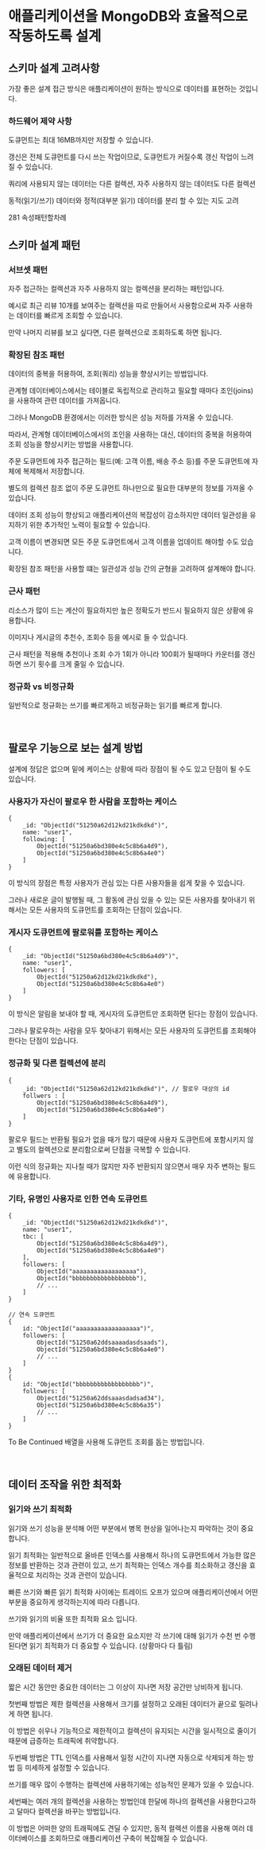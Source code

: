 # 애플리케이션을 MongoDB와 효율적으로 작동하도록 설계

## 스키마 설계 고려사항

가장 좋은 설계 접근 방식은 애플리케이션이 원하는 방식으로 데이터를 표현하는 것입니다.

### 하드웨어 제약 사항
 
도큐먼트는 최대 16MB까지만 저장할 수 있습니다.

갱신은 전체 도큐먼트를 다시 쓰는 작업이므로, 도큐먼트가 커질수록 갱신 작업이 느려질 수 있습니다.


쿼리에 사용되지 않는 데이터는 다른 컬렉션, 자주 사용하지 않는 데이터도 다른 컬렉션

동적(읽기/쓰기) 데이터와 정적(대부분 읽기) 데이터를 분리 할 수 있는 지도 고려

281 속성패턴할차례

## 스키마 설계 패턴

### 서브셋 패턴

자주 접근하는 컬렉션과 자주 사용하지 않는 컬렉션을 분리하는 패턴입니다.

예시로 최근 리뷰 10개를 보여주는 컬렉션을 따로 만들어서 사용함으로써 자주 사용하는 데이터를 빠르게 조회할 수 있습니다.

만약 나머지 리뷰를 보고 싶다면, 다른 컬렉션으로 조회하도록 하면 됩니다.

### 확장된 참조 패턴

데이터의 중복을 허용하여, 조회(쿼리) 성능을 향상시키는 방법입니다.

관계형 데이터베이스에서는 테이블로 독립적으로 관리하고 필요할 때마다 조인(joins)을 사용하여 관련 데이터를 가져옵니다.

그러나 MongoDB 환경에서는 이러한 방식은 성능 저하를 가져올 수 있습니다.

따라서, 관계형 데이터베이스에서의 조인을 사용하는 대신, 데이터의 중복을 허용하여 조회 성능을 향상시키는 방법을 사용합니다.

주문 도큐먼트에 자주 접근하는 필드(예: 고객 이름, 배송 주소 등)를 주문 도큐먼트에 자체에 복제해서 저장합니다.

별도의 컬렉션 참조 없이 주문 도큐먼트 하나만으로 필요한 대부분의 정보를 가져올 수 있습니다.

데이터 조회 성능이 향상되고 애플리케이션의 복잡성이 감소하지만 데이터 일관성을 유지하기 위한 추가적인 노력이 필요할 수 있습니다.

고객 이름이 변경되면 모든 주문 도큐먼트에서 고객 이름을 업데이트 해야할 수도 있습니다. 

확장된 참조 패턴을 사용할 떄는 일관성과 성능 간의 균형을 고려하여 설계해야 합니다.

### 근사 패턴

리소스가 많이 드는 계산이 필요하지만 높은 정확도가 반드시 필요하지 않은 상황에 유용합니다.

이미지나 게시글의 추천수, 조회수 등을 예시로 들 수 있습니다.

근사 패턴을 적용해 추천이나 조회 수가 1회가 아니라 100회가 될때마다 카운터를 갱신하면 쓰기 횟수를 크게 줄일 수 있습니다.

### 정규화 vs 비정규화

일반적으로 정규화는 쓰기를 빠르게하고 비정규화는 읽기를 빠르게 합니다.

<br>

## 팔로우 기능으로 보는 설계 방법

설계에 정답은 없으며 밑에 케이스는 상황에 따라 장점이 될 수도 있고 단점이 될 수도 있습니다.

### 사용자가 자신이 팔로우 한 사람을 포함하는 케이스

```
{
    _id: "ObjectId("51250a62d12kd21kdkdkd")",
    name: "user1",
    following: [
        ObjectId("51250a6bd380e4c5c8b6a4d9"),
        ObjectId("51250a6bd380e4c5c8b6a4e0")
    ]
}
```

이 방식의 장점은 특정 사용자가 관심 있는 다른 사용자들을 쉽게 찾을 수 있습니다.

그러나 새로운 글이 발행될 때, 그 활동에 관심 있을 수 있는 모든 사용자를 찾아내기 위해서는 모든 사용자의 도큐먼트를 조회하는 단점이 있습니다.

### 게시자 도큐먼트에 팔로워를 포함하는 케이스

```
{
    _id: "ObjectId("51250a6bd380e4c5c8b6a4d9")",
    name: "user1",
    followers: [
        ObjectId("51250a62d12kd21kdkdkd"),
        ObjectId("51250a6bd380e4c5c8b6a4e0")
    ]
}
```

이 방식은 알림을 보내야 할 때, 게시자의 도큐먼트만 조회하면 된다는 장점이 있습니다.

그러나 팔로우하는 사람을 모두 찾아내기 위해서는 모든 사용자의 도큐먼트를 조회해야 한다는 단점이 있습니다.

### 정규화 및 다른 컬렉션에 분리

```
{
    _id: "ObjectId("51250a62d12kd21kdkdkd")", // 팔로우 대상의 id
    follwers : [
        ObjectId("51250a6bd380e4c5c8b6a4d9"),
        ObjectId("51250a6bd380e4c5c8b6a4e0")
    ]
}
```

팔로우 필드는 반환될 필요가 없을 때가 많기 때문에 사용자 도큐먼트에 포함시키지 않고 별도의 컬렉션으로 분리함으로써 단점을 극복할 수 있습니다.

이런 식의 정규화는 지나칠 때가 많지만 자주 반환되지 않으면서 매우 자주 변하는 필드에 유용합니다.

### 기타, 유명인 사용자로 인한 연속 도큐먼트

```
{
    _id: "ObjectId("51250a62d12kd21kdkdkd")",
    name: "user1",
    tbc: [ 
        ObjectId("51250a6bd380e4c5c8b6a4d9"),
        ObjectId("51250a6bd380e4c5c8b6a4e0")
    ],
    followers: [
        ObjectId("aaaaaaaaaaaaaaaaaa"),
        ObjectId("bbbbbbbbbbbbbbbbbb"),
        // ... 
    ]
}

// 연속 도큐먼트
{
    id: "ObjectId("aaaaaaaaaaaaaaaaaa")",
    followers: [
        ObjectId("51250a62ddsaaaadasdsaads"),
        ObjectId("51250a6bd380e4c5c8b6a4e0")
        // ...
    ]
}
{
    id: "ObjectId("bbbbbbbbbbbbbbbbbb")",
    followers: [
        ObjectId("51250a62ddsaaasdadsad34"),
        ObjectId("51250a6bd380e4c5c8b6a35")
        // ...
    ]
}
```

To Be Continued 배열을 사용해 도큐먼트 조회를 돕는 방법입니다.

<br>

## 데이터 조작을 위한 최적화

### 읽기와 쓰기 최적화

읽기와 쓰기 성능을 분석해 어떤 부분에서 병목 현상을 일어나는지 파악하는 것이 중요합니다.

읽기 최적화는 일반적으로 올바른 인덱스를 사용해서 하나의 도큐먼트에서 가능한 많은 정보를 반환하는 것과 관련이 있고,
쓰기 최적화는 인덱스 개수를 최소화하고 갱신을 효율적으로 처리하는 것과 관련이 있습니다.

빠른 쓰기와 빠른 읽기 최적화 사이에는 트레이드 오프가 있으며 애플리케이션에서 어떤 부분을 중요하게 생각하는지에 따라 다릅니다.

쓰기와 읽기의 비율 또한 최적화 요소 입니다. 

만약 애플리케이션에서 쓰기가 더 중요한 요소지만 각 쓰기에 대해 읽기가 수천 번 수행된다면 읽기 최적화가 더 중요할 수 있습니다. (상황마다 다 틀림)

### 오래된 데이터 제거

짧은 시간 동안만 중요한 데이터는 그 이상이 지나면 저장 공간만 낭비하게 됩니다. 

첫번째 방법은 제한 컬렉션을 사용해서 크기를 설정하고 오래된 데이터가 끝으로 밀려나게 하면 됩니다. 

이 방법은 쉬우나 기능적으로 제한적이고 컬렉션이 유지되는 시간을 일시적으로 줄이기 때문에 급증하는 트래픽에 취약합니다.

두번째 방법은 TTL 인덱스를 사용해서 일정 시간이 지나면 자동으로 삭제되게 하는 방법 등 미세하게 설정할 수 있습니다.

쓰기를 매우 많이 수행하는 컬렉션에 사용하기에는 성능적인 문제가 있을 수 있습니다.

세번째는 여러 개의 컬렉션을 사용하는 방법인데 한달에 하나의 컬렉션을 사용한다고하고 달마다 컬렉션을 바꾸는 방법입니다.

이 방법은 어떠한 양의 트래픽에도 견딜 수 있지만, 동적 컬렉션 이름을 사용해 여러 데이터베이스를 조회하므로 애플리케이션 구축이 복잡해질 수 있습니다.

